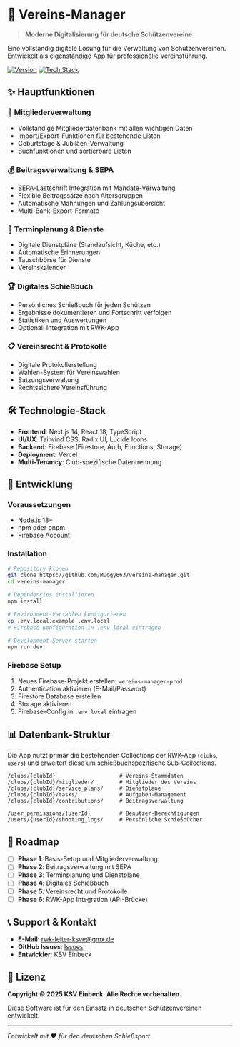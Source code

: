 # 🎯 Vereins-Manager

> **Moderne Digitalisierung für deutsche Schützenvereine**

Eine vollständig digitale Lösung für die Verwaltung von Schützenvereinen. Entwickelt als eigenständige App für professionelle Vereinsführung.

[![Version](https://img.shields.io/badge/Version-1.0.0-blue?style=for-the-badge)](#)
[![Tech Stack](https://img.shields.io/badge/Tech-Next.js_14_+_Firebase-blue?style=for-the-badge)](#)

## ✨ Hauptfunktionen

### 👥 **Mitgliederverwaltung**
- Vollständige Mitgliederdatenbank mit allen wichtigen Daten
- Import/Export-Funktionen für bestehende Listen
- Geburtstage & Jubiläen-Verwaltung
- Suchfunktionen und sortierbare Listen

### 💰 **Beitragsverwaltung & SEPA**
- SEPA-Lastschrift Integration mit Mandate-Verwaltung
- Flexible Beitragssätze nach Altersgruppen
- Automatische Mahnungen und Zahlungsübersicht
- Multi-Bank-Export-Formate

### 📅 **Terminplanung & Dienste**
- Digitale Dienstpläne (Standaufsicht, Küche, etc.)
- Automatische Erinnerungen
- Tauschbörse für Dienste
- Vereinskalender

### 🏆 **Digitales Schießbuch**
- Persönliches Schießbuch für jeden Schützen
- Ergebnisse dokumentieren und Fortschritt verfolgen
- Statistiken und Auswertungen
- Optional: Integration mit RWK-App

### 📋 **Vereinsrecht & Protokolle**
- Digitale Protokollerstellung
- Wahlen-System für Vereinswahlen
- Satzungsverwaltung
- Rechtssichere Vereinsführung

## 🛠️ Technologie-Stack

- **Frontend**: Next.js 14, React 18, TypeScript
- **UI/UX**: Tailwind CSS, Radix UI, Lucide Icons
- **Backend**: Firebase (Firestore, Auth, Functions, Storage)
- **Deployment**: Vercel
- **Multi-Tenancy**: Club-spezifische Datentrennung

## 🚀 Entwicklung

### Voraussetzungen
- Node.js 18+
- npm oder pnpm
- Firebase Account

### Installation

```bash
# Repository klonen
git clone https://github.com/Muggy663/vereins-manager.git
cd vereins-manager

# Dependencies installieren
npm install

# Environment-Variablen konfigurieren
cp .env.local.example .env.local
# Firebase-Konfiguration in .env.local eintragen

# Development-Server starten
npm run dev
```

### Firebase Setup

1. Neues Firebase-Projekt erstellen: `vereins-manager-prod`
2. Authentication aktivieren (E-Mail/Passwort)
3. Firestore Database erstellen
4. Storage aktivieren
5. Firebase-Config in `.env.local` eintragen

## 📊 Datenbank-Struktur

Die App nutzt primär die bestehenden Collections der RWK-App (`clubs`, `users`) und erweitert diese um schießbuchspezifische Sub-Collections.

```
/clubs/{clubId}                    # Vereins-Stammdaten
/clubs/{clubId}/mitglieder/        # Mitglieder des Vereins
/clubs/{clubId}/service_plans/     # Dienstpläne
/clubs/{clubId}/tasks/             # Aufgaben-Management
/clubs/{clubId}/contributions/     # Beitragsverwaltung

/user_permissions/{userId}         # Benutzer-Berechtigungen
/users/{userId}/shooting_logs/     # Persönliche Schießbücher
```

## 🎯 Roadmap

- [ ] **Phase 1**: Basis-Setup und Mitgliederverwaltung
- [ ] **Phase 2**: Beitragsverwaltung mit SEPA
- [ ] **Phase 3**: Terminplanung und Dienstpläne
- [ ] **Phase 4**: Digitales Schießbuch
- [ ] **Phase 5**: Vereinsrecht und Protokolle
- [ ] **Phase 6**: RWK-App Integration (API-Brücke)

## 📞 Support & Kontakt

- **E-Mail**: rwk-leiter-ksve@gmx.de
- **GitHub Issues**: [Issues](https://github.com/Muggy663/vereins-manager-app/issues)
- **Entwickler**: KSV Einbeck

## 📄 Lizenz

**Copyright © 2025 KSV Einbeck. Alle Rechte vorbehalten.**

Diese Software ist für den Einsatz in deutschen Schützenvereinen entwickelt.

---

*Entwickelt mit ❤️ für den deutschen Schießsport*
